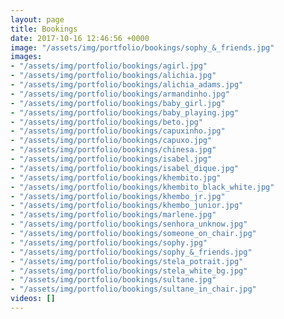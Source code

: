```yaml
---
layout: page
title: Bookings
date: 2017-10-16 12:46:56 +0000
image: "/assets/img/portfolio/bookings/sophy_&_friends.jpg"
images:
- "/assets/img/portfolio/bookings/agirl.jpg"
- "/assets/img/portfolio/bookings/alichia.jpg"
- "/assets/img/portfolio/bookings/alichia_adams.jpg"
- "/assets/img/portfolio/bookings/armandinho.jpg"
- "/assets/img/portfolio/bookings/baby_girl.jpg"
- "/assets/img/portfolio/bookings/baby_playing.jpg"
- "/assets/img/portfolio/bookings/beto.jpg"
- "/assets/img/portfolio/bookings/capuxinho.jpg"
- "/assets/img/portfolio/bookings/capuxo.jpg"
- "/assets/img/portfolio/bookings/chinesa.jpg"
- "/assets/img/portfolio/bookings/isabel.jpg"
- "/assets/img/portfolio/bookings/isabel_dique.jpg"
- "/assets/img/portfolio/bookings/khembito.jpg"
- "/assets/img/portfolio/bookings/khembito_black_white.jpg"
- "/assets/img/portfolio/bookings/khembo_jr.jpg"
- "/assets/img/portfolio/bookings/khembo_junior.jpg"
- "/assets/img/portfolio/bookings/marlene.jpg"
- "/assets/img/portfolio/bookings/senhora_unknow.jpg"
- "/assets/img/portfolio/bookings/someone_on_chair.jpg"
- "/assets/img/portfolio/bookings/sophy.jpg"
- "/assets/img/portfolio/bookings/sophy_&_friends.jpg"
- "/assets/img/portfolio/bookings/stela_potrait.jpg"
- "/assets/img/portfolio/bookings/stela_white_bg.jpg"
- "/assets/img/portfolio/bookings/sultane.jpg"
- "/assets/img/portfolio/bookings/sultane_in_chair.jpg"
videos: []
---
```

